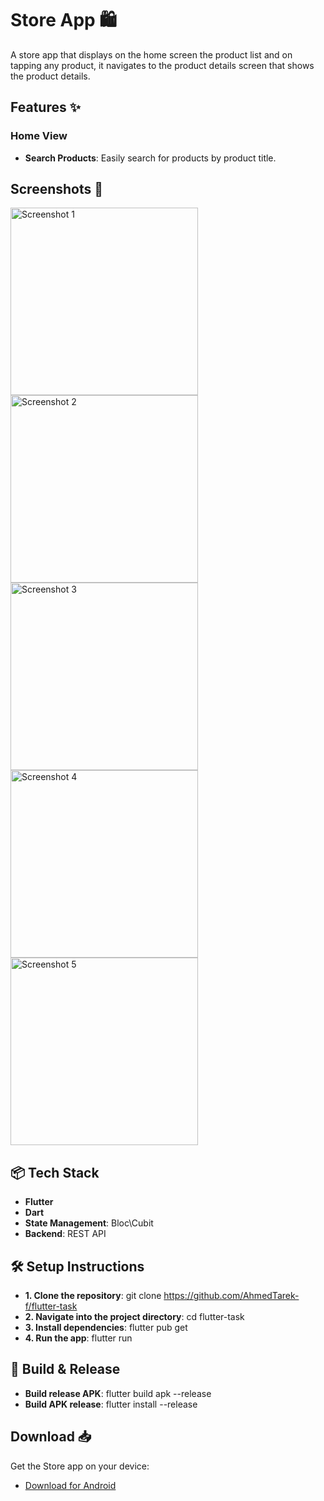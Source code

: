 # Store App 🛍️

A store app that displays on the home screen the product list and on tapping any product, it navigates to the product details screen that shows the product details.

## Features ✨

### Home View  

- **Search Products**: Easily search for products by product title.

## Screenshots 📸
<img src="![screen1](https://github.com/user-attachments/assets/f83d76ee-1321-45a0-a1e9-2784ff088d45)" alt="Screenshot 1" width="300"/>
<img src="![screen2](https://github.com/user-attachments/assets/77ed3707-e840-48e6-b1fd-7864f1d639e0)" alt="Screenshot 2" width="300"/>
<img src="![screen3](https://github.com/user-attachments/assets/14b09432-0882-477f-b0d1-f80d2c619c21)" alt="Screenshot 3" width="300"/>
<img src="![screen4](https://github.com/user-attachments/assets/6a2955e4-93f0-4eb3-85bb-3a9d2c0f1fc9)" alt="Screenshot 4" width="300"/>
<img src="![screen5](https://github.com/user-attachments/assets/767c4a6f-18ae-4285-880a-ba3ad61bb5a7)" alt="Screenshot 5" width="300"/>

## 📦 Tech Stack

- **Flutter**
- **Dart**
- **State Management**: Bloc\Cubit
- **Backend**: REST API

## 🛠️ Setup Instructions

- **1. Clone the repository**: git clone https://github.com/AhmedTarek-f/flutter-task
- **2. Navigate into the project directory**: cd flutter-task
- **3. Install dependencies**: flutter pub get
- **4. Run the app**: flutter run

## 📱 Build & Release

- **Build release APK**: flutter build apk --release
- **Build APK release**: flutter install --release

## Download 📥

Get the Store app on your device:

- [Download for Android]()
